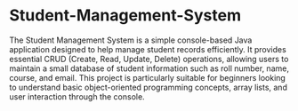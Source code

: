 # Student-Management-System
The Student Management System is a simple console-based Java application designed to help manage student records efficiently. It provides essential CRUD (Create, Read, Update, Delete) operations, allowing users to maintain a small database of student information such as roll number, name, course, and email. This project is particularly suitable for beginners looking to understand basic object-oriented programming concepts, array lists, and user interaction through the console.
